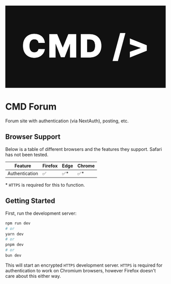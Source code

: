 ![CMD Forum](/public/main_bgcmd.png)

# CMD Forum

Forum site with authentication (via NextAuth), posting, etc.

## Browser Support

Below is a table of different browsers and the features they support.
Safari has not been tested.

| Feature        | Firefox            | Edge                | Chrome              |
| -------------- | ------------------ | ------------------- | ------------------- |
| Authentication | :white_check_mark: | :white_check_mark:* | :white_check_mark:* |

\* `HTTPS` is required for this to function.

## Getting Started

First, run the development server:

```bash
npm run dev
# or
yarn dev
# or
pnpm dev
# or
bun dev
```

This will start an encrypted `HTTPS` development server. `HTTPS` is required for authentication to work on Chromium browsers, however Firefox doesn't care about this either way.
